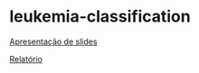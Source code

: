 # leukemia-classification

[Apresentação de slides](https://brunomingoti.github.io/leukemia-classification/docs/Slides.pdf)

[Relatório](https://brunomingoti.github.io/leukemia-classification/docs/Report.pdf)
